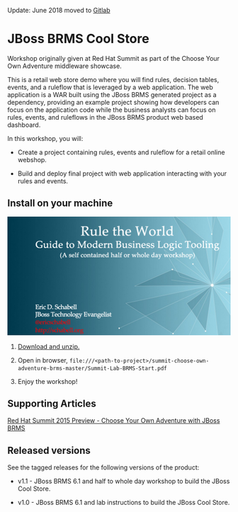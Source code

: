 Update: June 2018 moved to [Gitlab](https://gitlab.com/eschabell/summit-choose-own-adventure-brms)


JBoss BRMS Cool Store
=====================
Workshop originally given at Red Hat Summit as part of the Choose Your Own Adventure middleware showcase.

This is a retail web store demo where you will find rules, decision tables, events, and a ruleflow 
that is leveraged by a web application. The web application is a WAR built using the JBoss BRMS
generated project as a dependency, providing an example project showing how developers can focus on the 
application code while the business analysts can focus on rules, events, and ruleflows in the 
JBoss BRMS product web based dashboard.

In this workshop, you will:

  - Create a project containing rules, events and ruleflow for a retail online webshop.

  - Build and deploy final project with web application interacting with your rules and events.


Install on your machine
-----------------------
![Cover Slide](https://raw.githubusercontent.com/eschabell/summit-choose-own-adventure-brms/master/brms-labs/cover.png)

1. [Download and unzip.](https://github.com/eschabell/summit-choose-own-adventure-brms/archive/master.zip)

2. Open in browser, `file:///<path-to-project>/summit-choose-own-adventure-brms-master/Summit-Lab-BRMS-Start.pdf`

3. Enjoy the workshop! 


Supporting Articles
-------------------
[Red Hat Summit 2015 Preview - Choose Your Own Adventure with JBoss BRMS](http://www.schabell.org/2015/06/redhat-summit-2015-preview-choose-adventure-brms.html)

Released versions
-----------------
See the tagged releases for the following versions of the product:

- v1.1 - JBoss BRMS 6.1 and half to whole day workshop to build the JBoss Cool Store.

- v1.0 - JBoss BRMS 6.1 and lab instructions to build the JBoss Cool Store.
